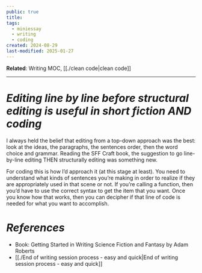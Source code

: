 ```yaml
---
public: true
title: 
tags:
  - miniessay
  - writing
  - coding
created: 2024-08-29
last-modified: 2025-01-27
---
```

**Related**: Writing MOC, [[./clean code|clean code]]  
  
---  
# ***Editing line by line before structural editing is useful in short fiction AND coding***  
I always held the belief that editing from a top-down approach was the best: look at the ideas, the paragraphs, the sentences order, then the word choice and grammar. Reading the SFF Craft book, the suggestion to go line-by-line editing THEN structurally editing was something new.  
  
For coding this is how I’d approach it (at this stage at least). You need to understand what kinds of sentences you’re making in order to realize if they are appropriately used in that scene or not. If you’re calling a function, then you’d have to use the correct syntax to get the item that you want. Once you know how that works, then you can decipher if that line of code is needed for what you want to accomplish.  
  
  
  
# ***References***  
* Book: Getting Started in Writing Science Fiction and Fantasy by Adam Roberts  
* [[./End of writing session process - easy and quick|End of writing session process - easy and quick]]  
